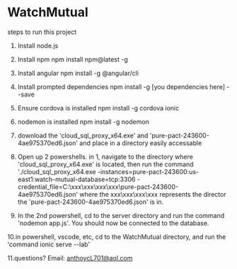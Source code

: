 # WatchMutual
steps to run this project
1. Install node.js 

2. Install npm
npm install npm@latest -g

3. Install angular
npm install -g @angular/cli

4. Install prompted dependencies
npm install -g [you dependencies here] --save

5. Ensure cordova is installed
npm install -g cordova ionic

6. nodemon is installed
npm install -g nodemon

7. download the 'cloud_sql_proxy_x64.exe'
and 'pure-pact-243600-4ae975370ed6.json'
and place in a directory easily accessable

8. Open up 2 powershells. in 1, navigate to the directory where 'cloud_sql_proxy_x64.exe' is located, then run the command './cloud_sql_proxy_x64.exe -instances=pure-pact-243600:us-east1:watch-mutual-database=tcp:3306 -credential_file=C:\xxx\xxx\xxx\xxx\pure-pact-243600-4ae975370ed6.json' where the xxx\xxx\xxx\xxx represents the director the 'pure-pact-243600-4ae975370ed6.json' is in. 

9. In the 2nd powershell, cd to the server directory and run the command 'nodemon app.js'. You should now be connected to the database.

10.in powershell, vscode, etc, cd to the WatchMutual directory, and run the 'command ionic serve --lab'

11.questions? 
Email: anthoycL701@aol.com
